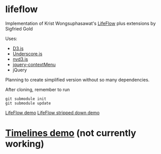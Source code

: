 lifeflow
========

Implementation of Krist Wongsuphasawat's [LifeFlow](http://www.cs.umd.edu/hcil/lifeflow/) 
plus extensions by Sigfried Gold


Uses:
  - [D3.js](http://d3js.org)
  - [Underscore.js](http://underscorejs.org/)
  - [nvd3.js](https://github.com/novus/nvd3.git)
  - [jquery-contextMenu](https://github.com/arnklint/jquery-contextMenu.git)
  - jQuery

Planning to create simplified version without so many dependencies.

After cloning, remember to run

    git submodule init
    git submodule update

[LifeFlow demo](http://sigfried.org/lifeflow/lifeflowWithStuff.html)
[LifeFlow stripped down demo](http://sigfried.org/lifeflow/hurricaneLifeflowUnadorned.html)

# [Timelines demo](http://sigfried.org/lifeflow/timelines.html) (not currently working)
